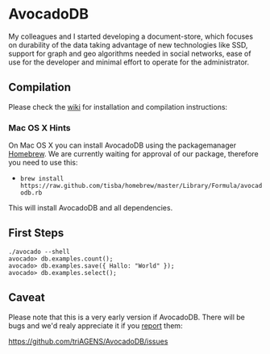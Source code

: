# AvocadoDB

My colleagues and I started developing a document-store, which focuses on durability 
of the data taking advantage of new technologies like SSD, support for graph and geo 
algorithms needed in social networks, ease of use for the developer and minimal 
effort to operate for the administrator. 

## Compilation

Please check the <a href="https://github.com/triAGENS/AvocadoDB/wiki">wiki</a>
for installation and compilation instructions:

### Mac OS X Hints

On Mac OS X you can install AvocadoDB using the packagemanager [Homebrew](http://mxcl.github.com/homebrew/). We are currently waiting for approval of our package, therefore you need to use this:

* `brew install https://raw.github.com/tisba/homebrew/master/Library/Formula/avocadodb.rb`

This will install AvocadoDB and all dependencies. 

## First Steps

    ./avocado --shell
    avocado> db.examples.count();
    avocado> db.examples.save({ Hallo: "World" });
    avocado> db.examples.select();

## Caveat

Please note that this is a very early version if AvocadoDB. There will be
bugs and we'd realy appreciate it if you 
<a href="https://github.com/triAGENS/AvocadoDB/issues">report</a> them:

  https://github.com/triAGENS/AvocadoDB/issues
